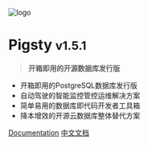 ![logo](../_media/icon.svg)

# Pigsty <small>v1.5.1</small>

> <b>开箱即用的开源数据库发行版</b>

- 开箱即用的PostgreSQL数据库发行版
- 自动驾驶的智能监控管控运维解决方案
- 简单易用的数据库即代码开发者工具箱
- 降本增效的开源云数据库整体替代方案


[Documentation](/)
[中文文档](#Pigsty)

